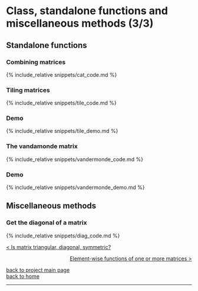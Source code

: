 # Class, standalone functions and miscellaneous methods (3/3)
## Standalone functions
### Combining matrices
{% include_relative snippets/cat_code.md %}

### Tiling matrices
{% include_relative snippets/tile_code.md %}
### Demo
{% include_relative snippets/tile_demo.md %}

### The vandamonde matrix
{% include_relative snippets/vandermonde_code.md %}
### Demo
{% include_relative snippets/vandermonde_demo.md %}

## Miscellaneous methods
### Get the diagonal of a matrix
{% include_relative snippets/diag_code.md %}

[< Is matrix triangular, diagonal, symmetric?](./class_and_standalone_functions_2.md)

<div style="text-align: right">
<a href="https://matt-a-bennett.github.io/numpy_from_scratch/elwise_function.html">Element-wise functions of one or more matrices ></a>
</div>

[back to project main page](./numpy_from_scratch.md)\
[back to home](../index.md)

---
<script src="https://utteranc.es/client.js"
        repo="Matt-A-Bennett/Matt-A-Bennett.github.io"
        issue-term="https://matt-a-bennett.github.io/numpy_from_scratch/class_and_standalone_functions_3.html"
        theme="github-light"
        crossorigin="anonymous"
        async>
</script>

